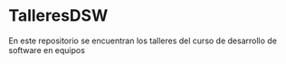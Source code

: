 # TalleresDSW
En este repositorio se encuentran los talleres del curso de desarrollo de software en equipos

